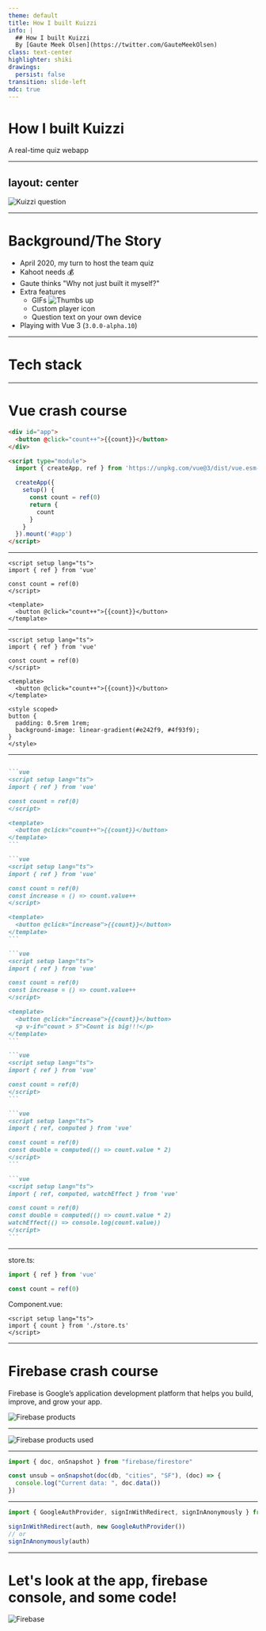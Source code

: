 ```yaml
---
theme: default
title: How I built Kuizzi
info: |
  ## How I built Kuizzi
  By [Gaute Meek Olsen](https://twitter.com/GauteMeekOlsen)
class: text-center
highlighter: shiki
drawings:
  persist: false
transition: slide-left
mdc: true
---
```


# How I built Kuizzi

A real-time quiz webapp

<div class="abs-br m-6 flex gap-2">
  <a href="https://twitter.com/GauteMeekOlsen" target="_blank" alt="GitHub" title="Follow me on Twitter"
    class="text-xl slidev-icon-btn opacity-50 !border-none !hover:text-white">
    <carbon-logo-twitter />
  </a>
  <a href="https://github.com/gautemo/kuizzi" target="_blank" alt="GitHub" title="Open in GitHub"
    class="text-xl slidev-icon-btn opacity-50 !border-none !hover:text-white">
    <carbon-logo-github />
  </a>
</div>

---
layout: center
---

<img src="/kuizzi.png" alt="Kuizzi question" class="scale-75">

---

# Background/The Story

<v-clicks>

- April 2020, my turn to host the team quiz
- Kahoot needs 💰
- Gaute thinks "Why not just built it myself?"
- Extra features
  - GIFs ![Thumbs up](https://media1.giphy.com/media/v1.Y2lkPTc5MGI3NjExdDAxZ3ZjYzV4b2EwdHRuNDVseGlpZXRpcndseTM1d21wdHJzOHg4cSZlcD12MV9pbnRlcm5hbF9naWZfYnlfaWQmY3Q9Zw/111ebonMs90YLu/giphy.gif)
  - Custom player icon
  - Question text on your own device
- Playing with Vue 3 (`3.0.0-alpha.10`)

</v-clicks>

---

# Tech stack

<div class="translate-x-60 translate-y-30">
  <logos-vue class="text-size-9xl"/>
  <logos-firebase class="text-size-9xl"/>
</div>

---

# Vue crash course

```html
<div id="app">
  <button @click="count++">{{count}}</button>
</div>

<script type="module">
  import { createApp, ref } from 'https://unpkg.com/vue@3/dist/vue.esm-browser.js'

  createApp({
    setup() {
      const count = ref(0)
      return {
        count
      }
    }
  }).mount('#app')
</script>
```

<Counter :styled="false"/>

---

```vue
<script setup lang="ts">
import { ref } from 'vue'

const count = ref(0)
</script>

<template>
  <button @click="count++">{{count}}</button>
</template>
```

<Counter :styled="false"/>

---

```vue
<script setup lang="ts">
import { ref } from 'vue'

const count = ref(0)
</script>

<template>
  <button @click="count++">{{count}}</button>
</template>

<style scoped>
button {
  padding: 0.5rem 1rem;
  background-image: linear-gradient(#e242f9, #4f93f9);
}
</style>
```

<Counter :styled="true"/>

---

````md magic-move

```vue
<script setup lang="ts">
import { ref } from 'vue'

const count = ref(0)
</script>

<template>
  <button @click="count++">{{count}}</button>
</template>
```

```vue
<script setup lang="ts">
import { ref } from 'vue'

const count = ref(0)
const increase = () => count.value++
</script>

<template>
  <button @click="increase">{{count}}</button>
</template>
```

```vue
<script setup lang="ts">
import { ref } from 'vue'

const count = ref(0)
const increase = () => count.value++
</script>

<template>
  <button @click="increase">{{count}}</button>
  <p v-if="count > 5">Count is big!!!</p>
</template>
```

```vue
<script setup lang="ts">
import { ref } from 'vue'

const count = ref(0)
</script>
```

```vue
<script setup lang="ts">
import { ref, computed } from 'vue'

const count = ref(0)
const double = computed(() => count.value * 2)
</script>
```

```vue
<script setup lang="ts">
import { ref, computed, watchEffect } from 'vue'

const count = ref(0)
const double = computed(() => count.value * 2)
watchEffect(() => console.log(count.value))
</script>
```

````

---

store.ts:
```ts
import { ref } from 'vue'

const count = ref(0)
```

Component.vue:
```vue
<script setup lang="ts">
import { count } from './store.ts'
</script>
```

---

# Firebase crash course

Firebase is Google’s application development platform that helps you build, improve, and grow your app.

<img v-click src="/firebase.png" alt="Firebase products">

---

<img src="/firebase-using.png" alt="Firebase products used">

---

```js
import { doc, onSnapshot } from "firebase/firestore"

const unsub = onSnapshot(doc(db, "cities", "SF"), (doc) => {
  console.log("Current data: ", doc.data())
})
```

---

```js
import { GoogleAuthProvider, signInWithRedirect, signInAnonymously } from 'firebase/auth'

signInWithRedirect(auth, new GoogleAuthProvider())
// or
signInAnonymously(auth)
```

---

# Let's look at the app, firebase console, and some code!

![Firebase](https://media2.giphy.com/media/v1.Y2lkPTc5MGI3NjExNWM4MnM2ZGNocG04bzB0MnByZWk0a3JnMGw1NjgxNWp0OW1nZTI5dCZlcD12MV9pbnRlcm5hbF9naWZfYnlfaWQmY3Q9Zw/nP8SZtRxihoTZ6W90N/giphy.gif)